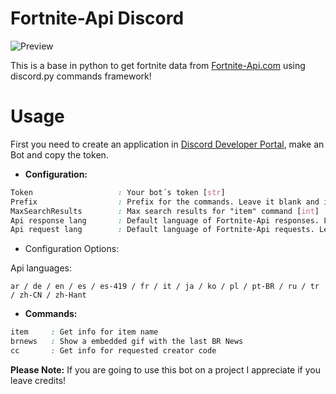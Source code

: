 
# Fortnite-Api Discord
![Preview](https://i.ibb.co/Th3CzzN/fortnite-api-discord-final.gif)

This is a base in python to get fortnite data from [Fortnite-Api.com](https://fortnite-api.com/) using discord.py commands framework!

# Usage
First you need to create an application in [Discord Developer Portal]([https://discord.com/developers/applications](https://discord.com/developers/applications)), make an Bot and copy the token.

* **Configuration:**
```css
Token                   : Your bot´s token [str]
Prefix                  : Prefix for the commands. Leave it blank and it set automically to "f!" [str]
MaxSearchResults        : Max search results for "item" command [int]
Api response lang       : Default language of Fortnite-Api responses. Leave it blanck and it set automically to "en" [str]
Api request lang        : Default language of Fortnite-Api requests. Leave it blanck and it set automically to "en" [str]
```

* Configuration Options:

Api languages:
```
ar / de / en / es / es-419 / fr / it / ja / ko / pl / pt-BR / ru / tr / zh-CN / zh-Hant
```



* **Commands:**
```css
item     : Get info for item name
brnews   : Show a embedded gif with the last BR News
cc       : Get info for requested creator code
```


**Please Note:**
If you are going to use this bot on a project I appreciate if you leave credits!